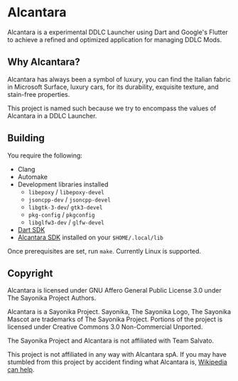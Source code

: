# Alcantara

Alcantara is a experimental DDLC Launcher using Dart and Google's Flutter to achieve a refined and optimized application for managing DDLC Mods.

## Why Alcantara?

Alcantara has always been a symbol of luxury, you can find the Italian fabric in Microsoft Surface, luxury cars, for its durability, exquisite texture, and stain-free properties.

This project is named such because we try to encompass the values of Alcantara in a DDLC Launcher.

## Building

You require the following:

- Clang
- Automake
- Development libraries installed
     - `libepoxy` / `libepoxy-devel`
     - `jsoncpp-dev` / `jsoncpp-devel`
     - `libgtk-3-dev`/ `gtk3-devel`
     - `pkg-config` / `pkgconfig`
     - `libglfw3-dev` / `glfw-devel`
- [Dart SDK](https://dartlang.org)
- [Alcantara SDK](https://github.com/Sayo-nika/Alcantara-FlutterSDK) installed on your `$HOME/.local/lib`

Once prerequisites are set, run `make`. Currently Linux is supported.

## Copyright

Alcantara is licensed under GNU Affero General Public License 3.0 under The Sayonika Project Authors.

Alcantara is a Sayonika Project. Sayonika, The Sayonika Logo, The Sayonika Mascot are trademarks of The Sayonika Project. Portions of the project is licensed under Creative Commons 3.0 Non-Commercial Unported.

The Sayonika Project and Alcantara is not affiliated with Team Salvato.

This project is not affiliated in any way with Alcantara spA. If you may have stumbled from this project
by accident finding what Alcantara is, [Wikipedia can help](https://en.wikipedia.org/wiki/Alcantara_(material)).
